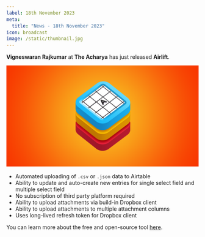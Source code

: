 ```yaml
---
label: 18th November 2023
meta:
  title: "News - 18th November 2023"
icon: broadcast
image: /static/thumbnail.jpg
---
```


**Vigneswaran Rajkumar** at **The Acharya** has just released **Airlift**.

![](/static/airlift-social-card.png)

- Automated uploading of `.csv` or `.json` data to Airtable
- Ability to update and auto-create new entries for single select field and multiple select field
- No subscription of third party platform required
- Ability to upload attachments via build-in Dropbox client
- Ability to upload attachments to multiple attachment columns
- Uses long-lived refresh token for Dropbox client

You can learn more about the free and open-source tool [here](https://github.com/TheAcharya/Airlift).